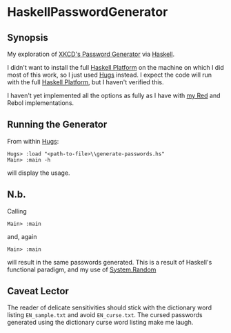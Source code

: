 HaskellPasswordGenerator
========================

Synopsis
--------

My exploration of [XKCD's Password Generator][1] via [Haskell][2].

I didn't want to install the full [Haskell Platform][3] on the machine on which
I did most of this work, so I just used [Hugs][4] instead. I expect the code
will run with the full [Haskell Platform][3], but I haven't verified this.

I haven't yet implemented all the options as fully as I have with [my Red][5]
and Rebol implementations.

Running the Generator
---------------------

From within [Hugs][4]:

```
Hugs> :load "<path-to-file>\\generate-passwords.hs"
Main> :main -h
```

will display the usage.

N.b.
----

Calling

```
Main> :main
```

and, again

```
Main> :main
```

will result in the same passwords generated. This is a result of Haskell's
functional paradigm, and my use of [System.Random][6]

Caveat Lector
-------------

The reader of delicate sensitivities should stick with the dictionary word
listing `EN_sample.txt` and avoid `EN_curse.txt`. The cursed passwords
generated using the dictionary curse word listing make me laugh.

[1]: https://xkpasswd.net/s/
[2]: https://www.haskell.org/
[3]: https://www.haskell.org/downloads#platform
[4]: https://www.haskell.org/hugs/
[5]: https://github.com/jeffmaner/RedPasswordGenerator
[6]: http://hackage.haskell.org/package/random-1.1/docs/System-Random.html

